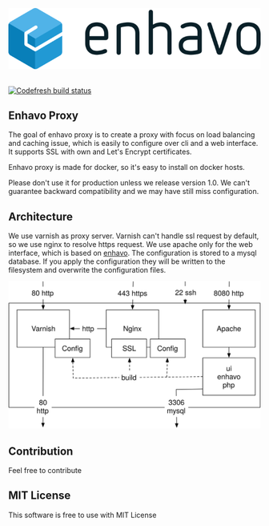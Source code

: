 ![alt text](assets/enhavo/images/enhavo.svg "enhavo")
<br/>
<br/>

[![Codefresh build status]( https://g.codefresh.io/api/badges/pipeline/gseidel/enhavo%2Fenhavo-proxy%2Fenhavo-proxy?branch=master&key=eyJhbGciOiJIUzI1NiJ9.NTc1NDUyMGIxYzM4NTEwNjAwNGEyZTY2.RbWknXC4TuKWUQAIUS0T0bxOdhV6r-W3gC54Ki5f8Xc&type=cf-1)]( https://g.codefresh.io/pipelines/enhavo-proxy/builds?repoOwner=enhavo&repoName=enhavo-proxy&serviceName=enhavo%2Fenhavo-proxy&filter=trigger:build~Build;branch:master;pipeline:5d5bc5ee909a33c825cc878c~enhavo-proxy)

Enhavo Proxy
------------

The goal of enhavo proxy is to create a proxy with focus on load balancing and caching issue, which is easily to configure
over cli and a web interface. It supports SSL with own and Let's Encrypt certificates.

Enhavo proxy is made for docker, so it's easy to install on docker hosts.

Please don't use it for production unless we release version 1.0. We can't guarantee backward compatibility and we may
have still miss configuration.

Architecture
------------

We use varnish as proxy server. Varnish can't handle ssl request by default, so we use nginx to resolve https request.
We use apache only for the web interface, which is based on [enhavo](https://github.com/enhavo/enhavo).
The configuration is stored to a mysql database. If you apply the configuration they will be written to the filesystem and overwrite the configuration
files.

![alt text](assets/enhavo/images/architecture.svg "enhavo-proxy")

Contribution
------------

Feel free to contribute

MIT License
-----------

This software is free to use with MIT License